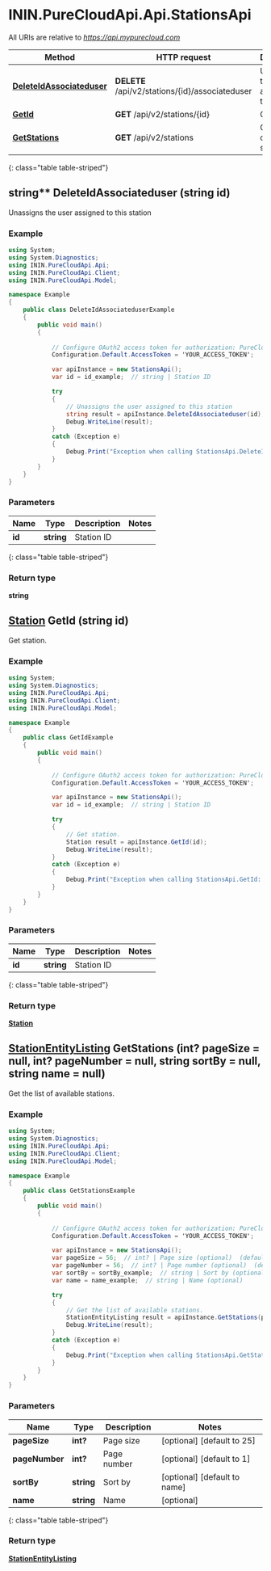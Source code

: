 # ININ.PureCloudApi.Api.StationsApi

All URIs are relative to *https://api.mypurecloud.com*

| Method | HTTP request | Description |
| ------------- | ------------- | ------------- |
| [**DeleteIdAssociateduser**](StationsApi.md#deleteidassociateduser) | **DELETE** /api/v2/stations/{id}/associateduser | Unassigns the user assigned to this station |
| [**GetId**](StationsApi.md#getid) | **GET** /api/v2/stations/{id} | Get station. |
| [**GetStations**](StationsApi.md#getstations) | **GET** /api/v2/stations | Get the list of available stations. |
{: class="table table-striped"}

<a name="DeleteIdAssociateduser"></a>
## string** DeleteIdAssociateduser (string id)

Unassigns the user assigned to this station



### Example
~~~csharp
using System;
using System.Diagnostics;
using ININ.PureCloudApi.Api;
using ININ.PureCloudApi.Client;
using ININ.PureCloudApi.Model;

namespace Example
{
    public class DeleteIdAssociateduserExample
    {
        public void main()
        {
            
            // Configure OAuth2 access token for authorization: PureCloud Auth
            Configuration.Default.AccessToken = 'YOUR_ACCESS_TOKEN';

            var apiInstance = new StationsApi();
            var id = id_example;  // string | Station ID

            try
            {
                // Unassigns the user assigned to this station
                string result = apiInstance.DeleteIdAssociateduser(id);
                Debug.WriteLine(result);
            }
            catch (Exception e)
            {
                Debug.Print("Exception when calling StationsApi.DeleteIdAssociateduser: " + e.Message );
            }
        }
    }
}
~~~

### Parameters


|Name | Type | Description  | Notes |
|------------- | ------------- | ------------- | -------------|
| **id** | **string**| Station ID |  |
{: class="table table-striped"}

### Return type

**string**

<a name="GetId"></a>
## [**Station**](Station.html) GetId (string id)

Get station.



### Example
~~~csharp
using System;
using System.Diagnostics;
using ININ.PureCloudApi.Api;
using ININ.PureCloudApi.Client;
using ININ.PureCloudApi.Model;

namespace Example
{
    public class GetIdExample
    {
        public void main()
        {
            
            // Configure OAuth2 access token for authorization: PureCloud Auth
            Configuration.Default.AccessToken = 'YOUR_ACCESS_TOKEN';

            var apiInstance = new StationsApi();
            var id = id_example;  // string | Station ID

            try
            {
                // Get station.
                Station result = apiInstance.GetId(id);
                Debug.WriteLine(result);
            }
            catch (Exception e)
            {
                Debug.Print("Exception when calling StationsApi.GetId: " + e.Message );
            }
        }
    }
}
~~~

### Parameters


|Name | Type | Description  | Notes |
|------------- | ------------- | ------------- | -------------|
| **id** | **string**| Station ID |  |
{: class="table table-striped"}

### Return type

[**Station**](Station.md)

<a name="GetStations"></a>
## [**StationEntityListing**](StationEntityListing.html) GetStations (int? pageSize = null, int? pageNumber = null, string sortBy = null, string name = null)

Get the list of available stations.



### Example
~~~csharp
using System;
using System.Diagnostics;
using ININ.PureCloudApi.Api;
using ININ.PureCloudApi.Client;
using ININ.PureCloudApi.Model;

namespace Example
{
    public class GetStationsExample
    {
        public void main()
        {
            
            // Configure OAuth2 access token for authorization: PureCloud Auth
            Configuration.Default.AccessToken = 'YOUR_ACCESS_TOKEN';

            var apiInstance = new StationsApi();
            var pageSize = 56;  // int? | Page size (optional)  (default to 25)
            var pageNumber = 56;  // int? | Page number (optional)  (default to 1)
            var sortBy = sortBy_example;  // string | Sort by (optional)  (default to name)
            var name = name_example;  // string | Name (optional) 

            try
            {
                // Get the list of available stations.
                StationEntityListing result = apiInstance.GetStations(pageSize, pageNumber, sortBy, name);
                Debug.WriteLine(result);
            }
            catch (Exception e)
            {
                Debug.Print("Exception when calling StationsApi.GetStations: " + e.Message );
            }
        }
    }
}
~~~

### Parameters


|Name | Type | Description  | Notes |
|------------- | ------------- | ------------- | -------------|
| **pageSize** | **int?**| Page size | [optional] [default to 25] |
| **pageNumber** | **int?**| Page number | [optional] [default to 1] |
| **sortBy** | **string**| Sort by | [optional] [default to name] |
| **name** | **string**| Name | [optional]  |
{: class="table table-striped"}

### Return type

[**StationEntityListing**](StationEntityListing.md)

